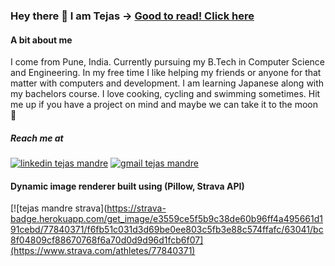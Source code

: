 
### Hey there 👋 I am Tejas → [Good to read! Click here](https://tejasmandre.vercel.app/)
#### A bit about me
I come from Pune, India. Currently pursuing my B.Tech in Computer Science and Engineering. In my free time I like helping my friends or anyone for that matter with computers and development. I am learning Japanese along with my bachelors course. I love cooking, cycling and swimming sometimes. Hit me up if you have a project on mind and maybe we can take it to the moon 🚀


##### Reach me at
[![linkedin tejas mandre](https://img.icons8.com/fluent/40/000000/linkedin.png)](https://www.linkedin.com/in/tejasmandre/)
[![gmail tejas mandre](https://img.icons8.com/fluent/40/000000/gmail--v1.png)](tmandre3@gmail.com)


#### Dynamic image renderer built using (Pillow, Strava API)
[![tejas mandre strava](https://strava-badge.herokuapp.com/get_image/e3559ce5f5b9c38de60b96ff4a495661d191cebd/77840371/f6fb51c031d3d69be0ee803c5fb3e88c574ffafc/63041/bc8f04809cf88670768f6a70d0d9d96d1fcb6f07](https://www.strava.com/athletes/77840371)
